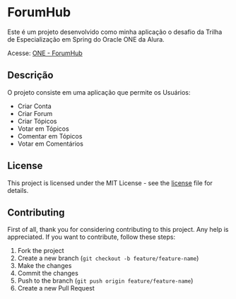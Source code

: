 # ForumHub

Este é um projeto desenvolvido como minha aplicação o desafio da Trilha de Especialização em Spring do Oracle ONE da Alura.

Acesse: [ONE - ForumHub](https://github.com/soupaulodev/one-forumhub)

## Descrição

O projeto consiste em uma aplicação que permite os Usuários:

- Criar Conta
- Criar Forum
- Criar Tópicos
- Votar em Tópicos
- Comentar em Tópicos
- Votar em Comentários

## License

This project is licensed under the MIT License - see the [license](https://github.com/soupaulodev/gopportunities/blob/main/LICENSE) file for details.

## Contributing

First of all, thank you for considering contributing to this project. Any help is appreciated. If you want to contribute, follow these steps:

1. Fork the project
2. Create a new branch (`git checkout -b feature/feature-name`)
3. Make the changes
4. Commit the changes
5. Push to the branch (`git push origin feature/feature-name`)
6. Create a new Pull Request